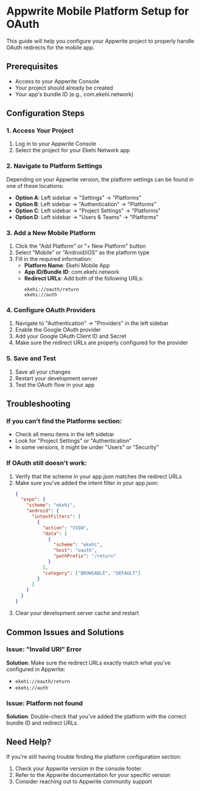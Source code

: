 # Appwrite Mobile Platform Setup for OAuth

This guide will help you configure your Appwrite project to properly handle OAuth redirects for the mobile app.

## Prerequisites

- Access to your Appwrite Console
- Your project should already be created
- Your app's bundle ID (e.g., com.ekehi.network)

## Configuration Steps

### 1. Access Your Project
1. Log in to your Appwrite Console
2. Select the project for your Ekehi Network app

### 2. Navigate to Platform Settings
Depending on your Appwrite version, the platform settings can be found in one of these locations:
- **Option A**: Left sidebar → "Settings" → "Platforms"
- **Option B**: Left sidebar → "Authentication" → "Platforms"  
- **Option C**: Left sidebar → "Project Settings" → "Platforms"
- **Option D**: Left sidebar → "Users & Teams" → "Platforms"

### 3. Add a New Mobile Platform
1. Click the "Add Platform" or "+ New Platform" button
2. Select "Mobile" or "Android/iOS" as the platform type
3. Fill in the required information:
   - **Platform Name**: Ekehi Mobile App
   - **App ID/Bundle ID**: com.ekehi.network
   - **Redirect URLs**: Add both of the following URLs:
     ```
     ekehi://oauth/return
     ekehi://auth
     ```

### 4. Configure OAuth Providers
1. Navigate to "Authentication" → "Providers" in the left sidebar
2. Enable the Google OAuth provider
3. Add your Google OAuth Client ID and Secret
4. Make sure the redirect URLs are properly configured for the provider

### 5. Save and Test
1. Save all your changes
2. Restart your development server
3. Test the OAuth flow in your app

## Troubleshooting

### If you can't find the Platforms section:
- Check all menu items in the left sidebar
- Look for "Project Settings" or "Authentication"
- In some versions, it might be under "Users" or "Security"

### If OAuth still doesn't work:
1. Verify that the scheme in your app.json matches the redirect URLs
2. Make sure you've added the intent filter in your app.json:
   ```json
   {
     "expo": {
       "scheme": "ekehi",
       "android": {
         "intentFilters": [
           {
             "action": "VIEW",
             "data": [
               {
                 "scheme": "ekehi",
                 "host": "oauth",
                 "pathPrefix": "/return"
               }
             ],
             "category": ["BROWSABLE", "DEFAULT"]
           }
         ]
       }
     }
   }
   ```
3. Clear your development server cache and restart

## Common Issues and Solutions

### Issue: "Invalid URI" Error
**Solution**: Make sure the redirect URLs exactly match what you've configured in Appwrite:
- `ekehi://oauth/return`
- `ekehi://auth`

### Issue: Platform not found
**Solution**: Double-check that you've added the platform with the correct bundle ID and redirect URLs.

## Need Help?

If you're still having trouble finding the platform configuration section:
1. Check your Appwrite version in the console footer
2. Refer to the Appwrite documentation for your specific version
3. Consider reaching out to Appwrite community support